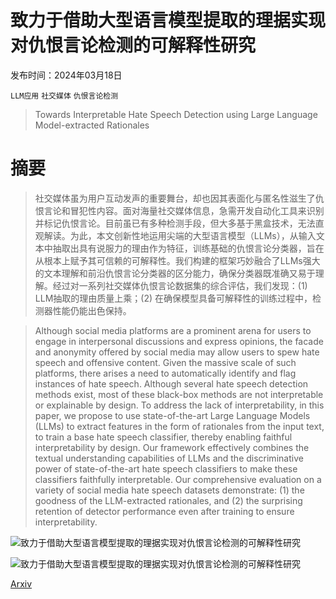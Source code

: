 # 致力于借助大型语言模型提取的理据实现对仇恨言论检测的可解释性研究

发布时间：2024年03月18日

`LLM应用` `社交媒体` `仇恨言论检测`

> Towards Interpretable Hate Speech Detection using Large Language Model-extracted Rationales

# 摘要

> 社交媒体虽为用户互动发声的重要舞台，却也因其表面化与匿名性滋生了仇恨言论和冒犯性内容。面对海量社交媒体信息，急需开发自动化工具来识别并标记仇恨言论。目前虽已有多种检测手段，但大多基于黑盒技术，无法直观解读。为此，本文创新性地运用尖端的大型语言模型（LLMs），从输入文本中抽取出具有说服力的理由作为特征，训练基础的仇恨言论分类器，旨在从根本上赋予其可信赖的可解释性。我们构建的框架巧妙融合了LLMs强大的文本理解和前沿仇恨言论分类器的区分能力，确保分类器既准确又易于理解。经过对一系列社交媒体仇恨言论数据集的综合评估，我们发现：(1) LLM抽取的理由质量上乘；(2) 在确保模型具备可解释性的训练过程中，检测器性能仍能出色保持。

> Although social media platforms are a prominent arena for users to engage in interpersonal discussions and express opinions, the facade and anonymity offered by social media may allow users to spew hate speech and offensive content. Given the massive scale of such platforms, there arises a need to automatically identify and flag instances of hate speech. Although several hate speech detection methods exist, most of these black-box methods are not interpretable or explainable by design. To address the lack of interpretability, in this paper, we propose to use state-of-the-art Large Language Models (LLMs) to extract features in the form of rationales from the input text, to train a base hate speech classifier, thereby enabling faithful interpretability by design. Our framework effectively combines the textual understanding capabilities of LLMs and the discriminative power of state-of-the-art hate speech classifiers to make these classifiers faithfully interpretable. Our comprehensive evaluation on a variety of social media hate speech datasets demonstrate: (1) the goodness of the LLM-extracted rationales, and (2) the surprising retention of detector performance even after training to ensure interpretability.

![致力于借助大型语言模型提取的理据实现对仇恨言论检测的可解释性研究](../../../paper_images/2403.12403/llm-hate-speech.png)

![致力于借助大型语言模型提取的理据实现对仇恨言论检测的可解释性研究](../../../paper_images/2403.12403/example-overlap.png)

[Arxiv](https://arxiv.org/abs/2403.12403)